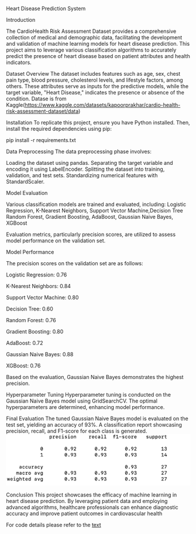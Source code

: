 Heart Disease Prediction System

Introduction

The CardioHealth Risk Assessment Dataset provides a comprehensive collection of medical and demographic data, facilitating the development and validation of machine learning models for heart disease prediction. This project aims to leverage various classification algorithms to accurately predict the presence of heart disease based on patient attributes and health indicators.

Dataset Overview
The dataset includes features such as age, sex, chest pain type, blood pressure, cholesterol levels, and lifestyle factors, among others. These attributes serve as inputs for the predictive models, while the target variable, "Heart Disease," indicates the presence or absence of the condition. Datase is from Kaggle(https://www.kaggle.com/datasets/kapoorprakhar/cardio-health-risk-assessment-dataset/data)

Installation
To replicate this project, ensure you have Python installed. Then, install the required dependencies using pip:

pip install -r requirements.txt


Data Preprocessing
The data preprocessing phase involves:

Loading the dataset using pandas.
Separating the target variable and encoding it using LabelEncoder.
Splitting the dataset into training, validation, and test sets.
Standardizing numerical features with StandardScaler.

Model Evaluation

Various classification models are trained and evaluated, including:
Logistic Regression, K-Nearest Neighbors, Support Vector Machine,Decision Tree
Random Forest, Gradient Boosting, AdaBoost, Gaussian Naive Bayes, XGBoost

Evaluation metrics, particularly precision scores, are utilized to assess model performance on the validation set.

Model Performance

The precision scores on the validation set are as follows:

Logistic Regression: 0.76

K-Nearest Neighbors: 0.84

Support Vector Machine: 0.80

Decision Tree: 0.60

Random Forest: 0.76

Gradient Boosting: 0.80

AdaBoost: 0.72

Gaussian Naive Bayes: 0.88

XGBoost: 0.76

Based on the evaluation, Gaussian Naive Bayes demonstrates the highest precision.


Hyperparameter Tuning
Hyperparameter tuning is conducted on the Gaussian Naive Bayes model using GridSearchCV. The optimal hyperparameters are determined, enhancing model performance.


Final Evaluation
The tuned Gaussian Naive Bayes model is evaluated on the test set, yielding an accuracy of 93%. A classification report showcasing precision, recall, and F1-score for each class is generated.
![alt text](image.png)

Conclusion
This project showcases the efficacy of machine learning in heart disease prediction. By leveraging patient data and employing advanced algorithms, healthcare professionals can enhance diagnostic accuracy and improve patient outcomes in cardiovascular health

For code details please refer to the [text](heart_different_models_predict.py)
